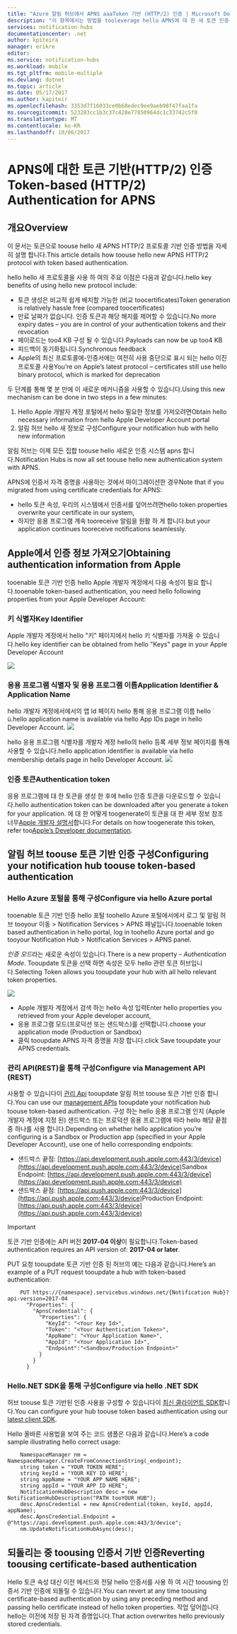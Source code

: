 ```yaml
---
title: "Azure 알림 허브에서 APNS aaaToken 기반 (HTTP/2) 인증 | Microsoft Docs"
description: "이 항목에서는 방법을 tooleverage hello APNS에 대 한 새 토큰 인증 설명"
services: notification-hubs
documentationcenter: .net
author: kpiteira
manager: erikre
editor: 
ms.service: notification-hubs
ms.workload: mobile
ms.tgt_pltfrm: mobile-multiple
ms.devlang: dotnet
ms.topic: article
ms.date: 05/17/2017
ms.author: kapiteir
ms.openlocfilehash: 3353d7f16033ce0b68edec9ee9aeb98f47faa1fa
ms.sourcegitcommit: 523283cc1b3c37c428e77850964dc1c33742c5f0
ms.translationtype: MT
ms.contentlocale: ko-KR
ms.lasthandoff: 10/06/2017
---
```

# <a name="token-based-http2-authentication-for-apns"></a><span data-ttu-id="06734-103">APNS에 대한 토큰 기반(HTTP/2) 인증</span><span class="sxs-lookup"><span data-stu-id="06734-103">Token-based (HTTP/2) Authentication for APNS</span></span>
## <a name="overview"></a><span data-ttu-id="06734-104">개요</span><span class="sxs-lookup"><span data-stu-id="06734-104">Overview</span></span>
<span data-ttu-id="06734-105">이 문서는 토큰으로 toouse hello 새 APNS HTTP/2 프로토콜 기반 인증 방법을 자세히 설명 합니다.</span><span class="sxs-lookup"><span data-stu-id="06734-105">This article details how toouse hello new APNS HTTP/2 protocol with token based authentication.</span></span>

<span data-ttu-id="06734-106">hello hello 새 프로토콜을 사용 하 여의 주요 이점은 다음과 같습니다.</span><span class="sxs-lookup"><span data-stu-id="06734-106">hello key benefits of using hello new protocol include:</span></span>
-   <span data-ttu-id="06734-107">토큰 생성은 비교적 쉽게 배치할 가능한 (비교 toocertificates)</span><span class="sxs-lookup"><span data-stu-id="06734-107">Token generation is relatively hassle free (compared toocertificates)</span></span>
-   <span data-ttu-id="06734-108">만료 날짜가 없습니다. 인증 토큰과 해당 해지를 제어할 수 있습니다.</span><span class="sxs-lookup"><span data-stu-id="06734-108">No more expiry dates – you are in control of your authentication tokens and their revocation</span></span>
-   <span data-ttu-id="06734-109">페이로드는 too4 KB 구성 될 수 있습니다.</span><span class="sxs-lookup"><span data-stu-id="06734-109">Payloads can now be up too4 KB</span></span>
- <span data-ttu-id="06734-110">피드백이 동기화됩니다.</span><span class="sxs-lookup"><span data-stu-id="06734-110">Synchronous feedback</span></span>
-   <span data-ttu-id="06734-111">Apple의 최신 프로토콜에-인증서에는 여전히 사용 중단으로 표시 되는 hello 이진 프로토콜 사용</span><span class="sxs-lookup"><span data-stu-id="06734-111">You’re on Apple’s latest protocol – certificates still use hello binary protocol, which is marked for deprecation</span></span>

<span data-ttu-id="06734-112">두 단계를 통해 몇 분 만에 이 새로운 메커니즘을 사용할 수 있습니다.</span><span class="sxs-lookup"><span data-stu-id="06734-112">Using this new mechanism can be done in two steps in a few minutes:</span></span>
1.  <span data-ttu-id="06734-113">Hello Apple 개발자 계정 포털에서 hello 필요한 정보를 가져오려면</span><span class="sxs-lookup"><span data-stu-id="06734-113">Obtain hello necessary information from hello Apple Developer Account portal</span></span>
2.  <span data-ttu-id="06734-114">알림 허브 hello 새 정보로 구성</span><span class="sxs-lookup"><span data-stu-id="06734-114">Configure your notification hub with hello new information</span></span>

<span data-ttu-id="06734-115">알림 허브는 이제 모든 집합 toouse hello 새로운 인증 시스템 apns 합니다.</span><span class="sxs-lookup"><span data-stu-id="06734-115">Notification Hubs is now all set toouse hello new authentication system with APNS.</span></span> 

<span data-ttu-id="06734-116">APNS에 인증서 자격 증명을 사용하는 것에서 마이그레이션한 경우</span><span class="sxs-lookup"><span data-stu-id="06734-116">Note that if you migrated from using certificate credentials for APNS:</span></span>
- <span data-ttu-id="06734-117">hello 토큰 속성, 우리의 시스템에서 인증서를 덮어쓰려면</span><span class="sxs-lookup"><span data-stu-id="06734-117">hello token properties overwrite your certificate in our system,</span></span>
- <span data-ttu-id="06734-118">하지만 응용 프로그램 계속 tooreceive 알림을 원활 하 게 합니다.</span><span class="sxs-lookup"><span data-stu-id="06734-118">but your application continues tooreceive notifications seamlessly.</span></span>

## <a name="obtaining-authentication-information-from-apple"></a><span data-ttu-id="06734-119">Apple에서 인증 정보 가져오기</span><span class="sxs-lookup"><span data-stu-id="06734-119">Obtaining authentication information from Apple</span></span>
<span data-ttu-id="06734-120">tooenable 토큰 기반 인증 hello Apple 개발자 계정에서 다음 속성이 필요 합니다.</span><span class="sxs-lookup"><span data-stu-id="06734-120">tooenable token-based authentication, you need hello following properties from your Apple Developer Account:</span></span>
### <a name="key-identifier"></a><span data-ttu-id="06734-121">키 식별자</span><span class="sxs-lookup"><span data-stu-id="06734-121">Key Identifier</span></span>
<span data-ttu-id="06734-122">Apple 개발자 계정에서 hello "키" 페이지에서 hello 키 식별자를 가져올 수 있습니다.</span><span class="sxs-lookup"><span data-stu-id="06734-122">hello key identifier can be obtained from hello "Keys" page in your Apple Developer Account</span></span>

![](./media/notification-hubs-push-notification-http2-token-authentification/obtaining-auth-information-from-apple.png)

### <a name="application-identifier--application-name"></a><span data-ttu-id="06734-123">응용 프로그램 식별자 및 응용 프로그램 이름</span><span class="sxs-lookup"><span data-stu-id="06734-123">Application Identifier & Application Name</span></span>
<span data-ttu-id="06734-124">hello 개발자 계정에서에서의 앱 Id 페이지 hello 통해 응용 프로그램 이름 hello ´ ù.</span><span class="sxs-lookup"><span data-stu-id="06734-124">hello application name is available via hello App IDs page in hello Developer Account.</span></span> 
![](./media/notification-hubs-push-notification-http2-token-authentification/app-name.png)

<span data-ttu-id="06734-125">hello 응용 프로그램 식별자를 개발자 계정 hello의 hello 등록 세부 정보 페이지를 통해 사용할 수 있습니다.</span><span class="sxs-lookup"><span data-stu-id="06734-125">hello application identifier is available via hello membership details page in hello Developer Account.</span></span>
![](./media/notification-hubs-push-notification-http2-token-authentification/app-id.png)


### <a name="authentication-token"></a><span data-ttu-id="06734-126">인증 토큰</span><span class="sxs-lookup"><span data-stu-id="06734-126">Authentication token</span></span>
<span data-ttu-id="06734-127">응용 프로그램에 대 한 토큰을 생성 한 후에 hello 인증 토큰을 다운로드할 수 있습니다.</span><span class="sxs-lookup"><span data-stu-id="06734-127">hello authentication token can be downloaded after you generate a token for your application.</span></span> <span data-ttu-id="06734-128">에 대 한 어떻게 toogenerate이 토큰을 대 한 세부 정보 참조 너무[Apple 개발자 설명서](http://help.apple.com/xcode/mac/current/#/dev11b059073?sub=dev1eb5dfe65)합니다.</span><span class="sxs-lookup"><span data-stu-id="06734-128">For details on how toogenerate this token, refer too[Apple’s Developer documentation](http://help.apple.com/xcode/mac/current/#/dev11b059073?sub=dev1eb5dfe65).</span></span>

## <a name="configuring-your-notification-hub-toouse-token-based-authentication"></a><span data-ttu-id="06734-129">알림 허브 toouse 토큰 기반 인증 구성</span><span class="sxs-lookup"><span data-stu-id="06734-129">Configuring your notification hub toouse token-based authentication</span></span>
### <a name="configure-via-hello-azure-portal"></a><span data-ttu-id="06734-130">Hello Azure 포털을 통해 구성</span><span class="sxs-lookup"><span data-stu-id="06734-130">Configure via hello Azure portal</span></span>
<span data-ttu-id="06734-131">tooenable 토큰 기반 인증 hello 포털 toohello Azure 포털에서에서 로그 및 알림 허브 tooyour 이동 > Notification Services > APNS 패널입니다.</span><span class="sxs-lookup"><span data-stu-id="06734-131">tooenable token based authentication in hello portal, log in toohello Azure portal and go tooyour Notification Hub > Notification Services > APNS panel.</span></span> 

<span data-ttu-id="06734-132">*인증 모드*라는 새로운 속성이 있습니다.</span><span class="sxs-lookup"><span data-stu-id="06734-132">There is a new property – *Authentication Mode*.</span></span> <span data-ttu-id="06734-133">Tooupdate 토큰을 선택 하면 속성은 모두 hello 관련 토큰 허브입니다.</span><span class="sxs-lookup"><span data-stu-id="06734-133">Selecting Token allows you tooupdate your hub with all hello relevant token properties.</span></span>

![](./media/notification-hubs-push-notification-http2-token-authentification/azure-portal-apns-settings.png)

- <span data-ttu-id="06734-134">Apple 개발자 계정에서 검색 하는 hello 속성 입력</span><span class="sxs-lookup"><span data-stu-id="06734-134">Enter hello properties you retrieved from your Apple developer account,</span></span> 
- <span data-ttu-id="06734-135">응용 프로그램 모드(프로덕션 또는 샌드박스)를 선택합니다.</span><span class="sxs-lookup"><span data-stu-id="06734-135">choose your application mode (Production or Sandbox)</span></span> 
- <span data-ttu-id="06734-136">클릭 tooupdate APNS 자격 증명을 저장 합니다.</span><span class="sxs-lookup"><span data-stu-id="06734-136">click Save tooupdate your APNS credentials.</span></span> 

### <a name="configure-via-management-api-rest"></a><span data-ttu-id="06734-137">관리 API(REST)을 통해 구성</span><span class="sxs-lookup"><span data-stu-id="06734-137">Configure via Management API (REST)</span></span>

<span data-ttu-id="06734-138">사용할 수 있습니다이 [관리 Api](https://msdn.microsoft.com/library/azure/dn495827.aspx) tooupdate 알림 허브 toouse 토큰 기반 인증 합니다.</span><span class="sxs-lookup"><span data-stu-id="06734-138">You can use our [management APIs](https://msdn.microsoft.com/library/azure/dn495827.aspx) tooupdate your notification hub toouse token-based authentication.</span></span>
<span data-ttu-id="06734-139">구성 하는 hello 응용 프로그램 인지 (Apple 개발자 계정에 지정 된) 샌드박스 또는 프로덕션 응용 프로그램에 따라 hello 해당 끝점 중 하나를 사용 합니다.</span><span class="sxs-lookup"><span data-stu-id="06734-139">Depending on whether hello application you’re configuring is a Sandbox or Production app (specified in your Apple Developer Account), use one of hello corresponding endpoints:</span></span>

- <span data-ttu-id="06734-140">샌드박스 끝점: [https://api.development.push.apple.com:443/3/device](https://api.development.push.apple.com:443/3/device)</span><span class="sxs-lookup"><span data-stu-id="06734-140">Sandbox Endpoint: [https://api.development.push.apple.com:443/3/device](https://api.development.push.apple.com:443/3/device)</span></span>
- <span data-ttu-id="06734-141">샌드박스 끝점: [https://api.push.apple.com:443/3/device](https://api.push.apple.com:443/3/device)</span><span class="sxs-lookup"><span data-stu-id="06734-141">Production Endpoint: [https://api.push.apple.com:443/3/device](https://api.push.apple.com:443/3/device)</span></span>

> [!IMPORTANT]
> <span data-ttu-id="06734-142">토큰 기반 인증에는 API 버전 **2017-04 이상**이 필요합니다.</span><span class="sxs-lookup"><span data-stu-id="06734-142">Token-based authentication requires an API version of: **2017-04 or later**.</span></span>
> 
> 

<span data-ttu-id="06734-143">PUT 요청 tooupdate 토큰 기반 인증 된 허브의 예는 다음과 같습니다.</span><span class="sxs-lookup"><span data-stu-id="06734-143">Here’s an example of a PUT request tooupdate a hub with token-based authentication:</span></span>


        PUT https://{namespace}.servicebus.windows.net/{Notification Hub}?api-version=2017-04
          "Properties": {
            "ApnsCredential": {
              "Properties": {
                "KeyId": "<Your Key Id>",
                "Token": "<Your Authentication Token>",
                "AppName": "<Your Application Name>",
                "AppId": "<Your Application Id>",
                "Endpoint":"<Sandbox/Production Endpoint>"
              }
            }
          }
        

### <a name="configure-via-hello-net-sdk"></a><span data-ttu-id="06734-144">Hello.NET SDK을 통해 구성</span><span class="sxs-lookup"><span data-stu-id="06734-144">Configure via hello .NET SDK</span></span>
<span data-ttu-id="06734-145">허브 toouse 토큰 기반된 인증 사용을 구성할 수 있습니다이 [최신 클라이언트 SDK](https://www.nuget.org/packages/Microsoft.Azure.NotificationHubs/1.0.8)합니다.</span><span class="sxs-lookup"><span data-stu-id="06734-145">You can configure your hub toouse token based authentication using our [latest client SDK](https://www.nuget.org/packages/Microsoft.Azure.NotificationHubs/1.0.8).</span></span> 

<span data-ttu-id="06734-146">Hello 올바른 사용법을 보여 주는 코드 샘플은 다음과 같습니다.</span><span class="sxs-lookup"><span data-stu-id="06734-146">Here’s a code sample illustrating hello correct usage:</span></span>


        NamespaceManager nm = NamespaceManager.CreateFromConnectionString(_endpoint);
        string token = "YOUR TOKEN HERE";
        string keyId = "YOUR KEY ID HERE";
        string appName = "YOUR APP NAME HERE";
        string appId = "YOUR APP ID HERE";
        NotificationHubDescription desc = new NotificationHubDescription("PATH tooYOUR HUB");
        desc.ApnsCredential = new ApnsCredential(token, keyId, appId, appName);
        desc.ApnsCredential.Endpoint = @"https://api.development.push.apple.com:443/3/device";
        nm.UpdateNotificationHubAsync(desc);

## <a name="reverting-toousing-certificate-based-authentication"></a><span data-ttu-id="06734-147">되돌리는 중 toousing 인증서 기반 인증</span><span class="sxs-lookup"><span data-stu-id="06734-147">Reverting toousing certificate-based authentication</span></span>
<span data-ttu-id="06734-148">Hello 토큰 속성 대신 이전 메서드와 전달 hello 인증서를 사용 하 여 시간 toousing 인증서 기반 인증에 되돌릴 수 있습니다.</span><span class="sxs-lookup"><span data-stu-id="06734-148">You can revert at any time toousing certificate-based authentication by using any preceding method and passing hello certificate instead of hello token properties.</span></span> <span data-ttu-id="06734-149">작업 덮어씁니다 hello는 이전에 저장 된 자격 증명입니다.</span><span class="sxs-lookup"><span data-stu-id="06734-149">That action overwrites hello previously stored credentials.</span></span>
